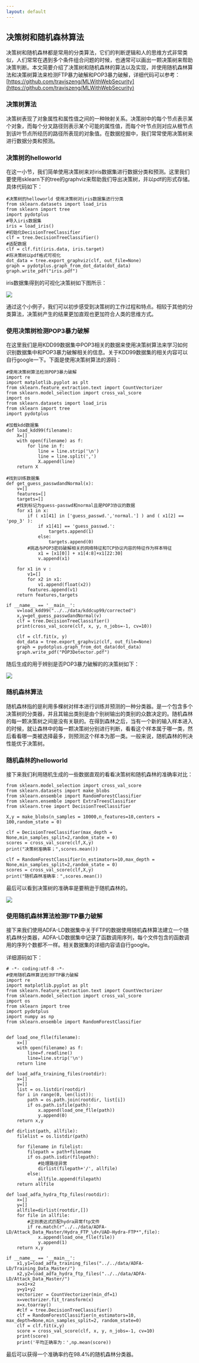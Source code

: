 ```yaml
---
layout: default
---
```


## 决策树和随机森林算法 ##

决策树和随机森林都是常用的分类算法，它们的判断逻辑和人的思维方式非常类似，人们常常在遇到多个条件组合问题的时候，也通常可以画出一颗决策树来帮助决策判断。本文简要介绍了决策树和随机森林的算法以及实现，并使用随机森林算法和决策树算法来检测FTP暴力破解和POP3暴力破解，详细代码可以参考：[https://github.com/traviszeng/MLWithWebSecurity](https://github.com/traviszeng/MLWithWebSecurity)

### 决策树算法 ###

决策树表现了对象属性和属性值之间的一种映射关系。决策树中的每个节点表示某个对象，而每个分叉路径则表示某个可能的属性值，而每个叶节点则对应从根节点到该叶节点所经历的路径所表现的对象值。在数据挖掘中，我们常常使用决策树来进行数据分类和预测。

### 决策树的helloworld ###

在这一小节，我们简单使用决策树来对iris数据集进行数据分类和预测。这里我们要使用sklearn下的tree的graphviz来帮助我们导出决策树，并以pdf的形式存储。具体代码如下：

	#决策树的helloworld 使用决策树对iris数据集进行分类
	from sklearn.datasets import load_iris
	from sklearn import tree
	import pydotplus
	#导入iris数据集
	iris = load_iris()
	#初始化DecisionTreeClassifier
	clf = tree.DecisionTreeClassifier()
	#适配数据
	clf = clf.fit(iris.data, iris.target)
	#将决策树以pdf格式可视化
	dot_data = tree.export_graphviz(clf, out_file=None)
	graph = pydotplus.graph_from_dot_data(dot_data)
	graph.write_pdf("iris.pdf")

iris数据集得到的可视化决策树如下图所示：

![](https://i.imgur.com/dDNdq06.png)

通过这个小例子，我们可以初步感受到决策树的工作过程和特点。相较于其他的分类算法，决策树产生的结果更加直观也更加符合人类的思维方式。

### 使用决策树检测POP3暴力破解 ###

在这里我们是用KDD99数据集中POP3相关的数据来使用决策树算法来学习如何识别数据集中和POP3暴力破解相关的信息。关于KDD99数据集的相关内容可以自行google一下。下面是使用决策树算法的源码：

	#使用决策树算法检测POP3暴力破解
	import re
	import matplotlib.pyplot as plt
	from sklearn.feature_extraction.text import CountVectorizer
	from sklearn.model_selection import cross_val_score
	import os
	from sklearn.datasets import load_iris
	from sklearn import tree
	import pydotplus

	#加载kdd数据集
	def load_kdd99(filename):
		X=[]
		with open(filename) as f:
			for line in f:
				line = line.strip('\n')
				line = line.split(',')
				X.append(line)
		return X

	#找到训练数据集
	def get_guess_passwdandNormal(x):
    	v=[]
    	features=[]
    	targets=[]
    	#找到标记为guess-passwd和normal且是POP3协议的数据
    	for x1 in x:
    	    if ( x1[41] in ['guess_passwd.','normal.'] ) and ( x1[2] == 'pop_3' ):
    	        if x1[41] == 'guess_passwd.':
    	            targets.append(1)
    	        else:
    	            targets.append(0)
		    #挑选与POP3密码破解相关的网络特征和TCP协议内容的特征作为样本特征
    	        x1 = [x1[0]] + x1[4:8]+x1[22:30]
    	        v.append(x1)
	
    	for x1 in v :
    	    v1=[]
    	    for x2 in x1:
    	        v1.append(float(x2))
    	    features.append(v1)
    	return features,targets
	
	if __name__ == '__main__':
    	v=load_kdd99("../../data/kddcup99/corrected")
    	x,y=get_guess_passwdandNormal(v)
    	clf = tree.DecisionTreeClassifier()
    	print(cross_val_score(clf, x, y, n_jobs=-1, cv=10))
	
    	clf = clf.fit(x, y)
    	dot_data = tree.export_graphviz(clf, out_file=None)
    	graph = pydotplus.graph_from_dot_data(dot_data)
    	graph.write_pdf("POP3Detector.pdf")

随后生成的用于辨别是否POP3暴力破解的的决策树如下：

![](https://i.imgur.com/SfFzOTi.png)

### 随机森林算法 ###

随机森林指的是利用多棵树对样本进行训练并预测的一种分类器。是一个包含多个决策树的分类器，并且其输出类别是由个别树输出的类别的众数决定的。随机森林的每一颗决策树之间是没有关联的。在得到森林之后，当有一个新的输入样本进入的时候，就让森林中的每一颗决策树分别进行判断，看看这个样本属于哪一类，然后看看哪一类被选择最多，则预测这个样本为那一类。一般来说，随机森林的判决性能优于决策树。

### 随机森林的helloworld ###

接下来我们利用随机生成的一些数据直观的看看决策树和随机森林的准确率对比：

	from sklearn.model_selection import cross_val_score
	from sklearn.datasets import make_blobs
	from sklearn.ensemble import RandomForestClassifier
	from sklearn.ensemble import ExtraTreesClassifier
	from sklearn.tree import DecisionTreeClassifier

	X,y = make_blobs(n_samples = 10000,n_features=10,centers = 100,random_state = 0)

	clf = DecisionTreeClassifier(max_depth = None,min_samples_split=2,random_state = 0)
	scores = cross_val_score(clf,X,y)
	print("决策树准确率；",scores.mean())

	clf = RandomForestClassifier(n_estimators=10,max_depth = None,min_samples_split=2,random_state = 0)
	scores = cross_val_score(clf,X,y)
	print("随机森林准确率：",scores.mean())

最后可以看到决策树的准确率是要稍逊于随机森林的。

![](https://i.imgur.com/war5wha.png)

### 使用随机森林算法检测FTP暴力破解 ###

接下来我们使用ADFA-LD数据集中关于FTP的数据使用随机森林算法建立一个随机森林分类器，ADFA-LD数据集中记录了函数调用序列，每个文件包含的函数调用的序列个数都不一样。相关数据集的详细内容请自行google。

详细源码如下：

	# -*- coding:utf-8 -*-
	#使用随机森林算法检测FTP暴力破解
	import re
	import matplotlib.pyplot as plt
	from sklearn.feature_extraction.text import CountVectorizer
	from sklearn.model_selection import cross_val_score
	import os
	from sklearn import tree
	import pydotplus
	import numpy as np
	from sklearn.ensemble import RandomForestClassifier


	def load_one_flle(filename):
    	x=[]
    	with open(filename) as f:
    	    line=f.readline()
    	    line=line.strip('\n')
    	return line
	
	def load_adfa_training_files(rootdir):
    	x=[]
    	y=[]
    	list = os.listdir(rootdir)
    	for i in range(0, len(list)):
    	    path = os.path.join(rootdir, list[i])
    	    if os.path.isfile(path):
    	        x.append(load_one_flle(path))
    	        y.append(0)
    	return x,y

	def dirlist(path, allfile):
    	filelist = os.listdir(path)
	
    	for filename in filelist:
    	    filepath = path+filename
    	    if os.path.isdir(filepath):
    	        #处理路径异常
    	        dirlist(filepath+'/', allfile)
    	    else:
    	        allfile.append(filepath)
    	return allfile

	def load_adfa_hydra_ftp_files(rootdir):
    	x=[]
    	y=[]
    	allfile=dirlist(rootdir,[])
    	for file in allfile:
    	    #正则表达式匹配hydra异常ftp文件
    	    if re.match(r"../../data/ADFA-LD/Attack_Data_Master/Hydra_FTP_\d+/UAD-Hydra-FTP*",file):
    	        x.append(load_one_flle(file))
    	        y.append(1)
    	return x,y

	if __name__ == '__main__':
    	x1,y1=load_adfa_training_files("../../data/ADFA-LD/Training_Data_Master/")
    	x2,y2=load_adfa_hydra_ftp_files("../../data/ADFA-LD/Attack_Data_Master/")	
    	x=x1+x2
    	y=y1+y2
    	vectorizer = CountVectorizer(min_df=1)
    	x=vectorizer.fit_transform(x)
    	x=x.toarray()
    	#clf = tree.DecisionTreeClassifier()
    	clf = RandomForestClassifier(n_estimators=10, max_depth=None,min_samples_split=2, random_state=0)
    	clf = clf.fit(x,y)
    	score = cross_val_score(clf, x, y, n_jobs=-1, cv=10)
    	print(score)
    	print('平均正确率为：',np.mean(score))

最后可以获得一个准确率约在98.4%的随机森林分类器。






	